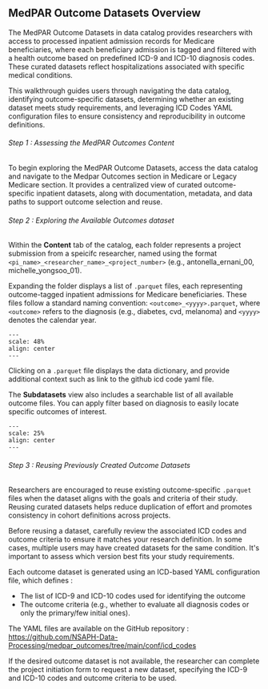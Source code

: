 ## MedPAR Outcome Datasets Overview

The MedPAR Outcome Datasets in data catalog provides researchers with access to processed inpatient admission records for Medicare beneficiaries, where each beneficiary admission is tagged and filtered with a health outcome based on predefined ICD-9 and ICD-10 diagnosis codes. These curated datasets reflect hospitalizations associated with specific medical conditions.

This walkthrough guides users through navigating the data catalog, identifying outcome-specific datasets, determining whether an existing dataset meets study requirements, and leveraging ICD Codes YAML configuration files to ensure consistency and reproducibility in outcome definitions. 

###### Step 1 : Assessing the MedPAR Outcomes Content

To begin exploring the MedPAR Outcome Datasets, access the data catalog and navigate to the Medpar Outcomes section in Medicare or Legacy Medicare section. It provides a centralized view of curated outcome-specific inpatient datasets, along with documentation, metadata, and data paths to support outcome selection and reuse. 

###### Step 2 : Exploring the Available Outcomes dataset 

Within the **Content** tab of the catalog, each folder represents a project submission from a speicifc researcher, named using the format  `<pi_name>_<researcher_name>_<project_number>` (e.g., antonella_ernani_00, michelle_yongsoo_01).

Expanding the folder displays a list of `.parquet` files, each representing outcome-tagged inpatient admissions for Medicare beneficiaries. These files follow a standard naming convention: `<outcome>_<yyyy>.parquet`, where `<outcome>` refers to the diagnosis (e.g., diabetes, cvd, melanoma) and `<yyyy>` denotes the calendar year.

```{figure} imgs/medpar_outcomes_content.png
---
scale: 48%
align: center 
---
```

Clicking on a `.parquet` file displays the data dictionary, and provide additional context such as link to the github icd code yaml file. 

The **Subdatasets** view also includes a searchable list of all available outcome files. You can apply filter based on diagnosis to easily locate specific outcomes of interest. 

```{figure} imgs/medpar_outcomes_subdataset.png
---
scale: 25%
align: center 
---
```

###### Step 3 : Reusing Previously Created Outcome Datasets

Researchers are encouraged to reuse existing outcome-specific `.parquet` files when the dataset aligns with the goals and criteria of their study. Reusing curated datasets helps reduce duplication of effort and promotes consistency in cohort definitions across projects.

Before reusing a dataset, carefully review the associated ICD codes and outcome criteria to ensure it matches your research definition. In some cases, multiple users may have created datasets for the same condition. It's important to assess which version best fits your study requirements.

Each outcome dataset is generated using an ICD-based YAML configuration file, which defines : 
- The list of ICD-9 and ICD-10 codes used for identifying the outcome 
- The outcome criteria (e.g., whether to evaluate all diagnosis codes or only the primary/few initial ones). 

The YAML files are available on the GitHub repository : https://github.com/NSAPH-Data-Processing/medpar_outcomes/tree/main/conf/icd_codes


If the desired outcome dataset is not available, the researcher can complete the project initiation form to request a new dataset, specifying the ICD-9 and ICD-10 codes and outcome criteria to be used.